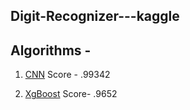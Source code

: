 ## Digit-Recognizer---kaggle

## Algorithms - 
1. [CNN](https://github.com/NeloyNSU/Digit-Recognizer---kaggle/blob/master/Digit_Recognizer_CNN.ipynb)
Score - .99342

2. [XgBoost](https://github.com/NeloyNSU/Digit-Recognizer---kaggle/blob/master/XgBoost.ipynb)
Score- .9652


